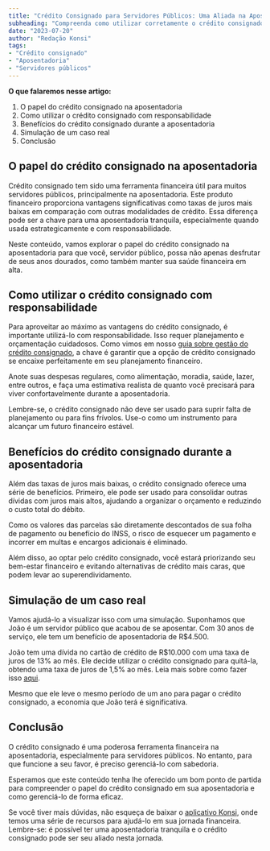 ```yaml
---
title: "Crédito Consignado para Servidores Públicos: Uma Aliada na Aposentadoria"
subheading: "Compreenda como utilizar corretamente o crédito consignado para viver uma aposentadoria tranquila"
date: "2023-07-20"
author: "Redação Konsi"
tags:
- "Crédito consignado"
- "Aposentadoria"
- "Servidores públicos"
---
```


**O que falaremos nesse artigo:**
1. O papel do crédito consignado na aposentadoria 
2. Como utilizar o crédito consignado com responsabilidade
3. Benefícios do crédito consignado durante a aposentadoria 
4. Simulação de um caso real
5. Conclusão

## O papel do crédito consignado na aposentadoria 

Crédito consignado tem sido uma ferramenta financeira útil para muitos servidores públicos, principalmente na aposentadoria. Este produto financeiro proporciona vantagens significativas como taxas de juros mais baixas em comparação com outras modalidades de crédito. Essa diferença pode ser a chave para uma aposentadoria tranquila, especialmente quando usada estrategicamente e com responsabilidade.

Neste conteúdo, vamos explorar o papel do crédito consignado na aposentadoria para que você, servidor público, possa não apenas desfrutar de seus anos dourados, como também manter sua saúde financeira em alta.

## Como utilizar o crédito consignado com responsabilidade 

Para aproveitar ao máximo as vantagens do crédito consignado, é importante utilizá-lo com responsabilidade. Isso requer planejamento e orçamentação cuidadosos. Como vimos em nosso [guia sobre gestão do crédito consignado](http://konsi.com.br/postagem/gesto-do-crdito-consignado-como-utilizar-com-sabedoria), a chave é garantir que a opção de crédito consignado se encaixe perfeitamente em seu planejamento financeiro.

Anote suas despesas regulares, como alimentação, moradia, saúde, lazer, entre outros, e faça uma estimativa realista de quanto você precisará para viver confortavelmente durante a aposentadoria.

Lembre-se, o crédito consignado não deve ser usado para suprir falta de planejamento ou para fins frívolos. Use-o como um instrumento para alcançar um futuro financeiro estável.

## Benefícios do crédito consignado durante a aposentadoria 

Além das taxas de juros mais baixas, o crédito consignado oferece uma série de benefícios. Primeiro, ele pode ser usado para consolidar outras dívidas com juros mais altos, ajudando a organizar o orçamento e reduzindo o custo total do débito.

Como os valores das parcelas são diretamente descontados de sua folha de pagamento ou benefício do INSS, o risco de esquecer um pagamento e incorrer em multas e encargos adicionais é eliminado.

Além disso, ao optar pelo crédito consignado, você estará priorizando seu bem-estar financeiro e evitando alternativas de crédito mais caras, que podem levar ao superendividamento.

## Simulação de um caso real 

Vamos ajudá-lo a visualizar isso com uma simulação. Suponhamos que João é um servidor público que acabou de se aposentar. Com 30 anos de serviço, ele tem um benefício de aposentadoria de R$4.500.

João tem uma dívida no cartão de crédito de R$10.000 com uma taxa de juros de 13% ao mês. Ele decide utilizar o crédito consignado para quitá-la, obtendo uma taxa de juros de 1,5% ao mês. Leia mais sobre como fazer isso [aqui](http://konsi.com.br/postagem/como-usar-o-crdito-consignado-para-quitar-dvidas-caras).

Mesmo que ele leve o mesmo período de um ano para pagar o crédito consignado, a economia que João terá é significativa.

## Conclusão 

O crédito consignado é uma poderosa ferramenta financeira na aposentadoria, especialmente para servidores públicos. No entanto, para que funcione a seu favor, é preciso gerenciá-lo com sabedoria.

Esperamos que este conteúdo tenha lhe oferecido um bom ponto de partida para compreender o papel do crédito consignado em sua aposentadoria e como gerenciá-lo de forma eficaz.

Se você tiver mais dúvidas, não esqueça de baixar o [aplicativo Konsi](http://konsi.com.br/app), onde temos uma série de recursos para ajudá-lo em sua jornada financeira. Lembre-se: é possível ter uma aposentadoria tranquila e o crédito consignado pode ser seu aliado nesta jornada.